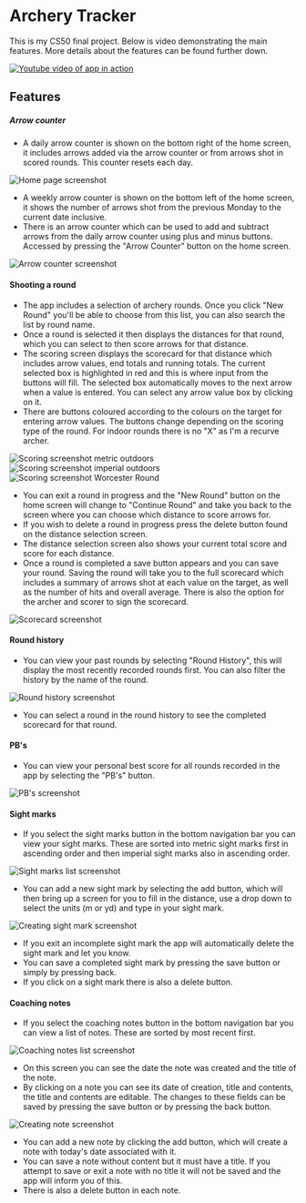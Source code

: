 # Archery Tracker
This is my CS50 final project. Below is video demonstrating the main features. More details about the features can be found further down.

[![Youtube video of app in action](https://img.youtube.com/vi/uMfNU6CgHgQ/0.jpg)](https://youtu.be/uMfNU6CgHgQ)

## Features
##### Arrow counter
  * A daily arrow counter is shown on the bottom right of the home screen, it includes arrows added via the arrow counter or from arrows shot in scored rounds. This counter resets each day.

  ![Home page screenshot](home_page.png)

  * A weekly arrow counter is shown on the bottom left of the home screen, it shows the number of arrows shot from the previous Monday to the current date inclusive.
  * There is an arrow counter which can be used to add and subtract arrows from the daily arrow counter using plus and minus buttons. Accessed by pressing the "Arrow Counter" button on the home screen.

  ![Arrow counter screenshot](arrow_counter.png)

#### Shooting a round
  * The app includes a selection of archery rounds. Once you click "New Round" you'll be able to choose from this list, you can also search the list by round name.
  * Once a round is selected it then displays the distances for that round, which you can select to then score arrows for that distance.
  * The scoring screen displays the scorecard for that distance which includes arrow values, end totals and running totals. The current selected box is highlighted in red and this is where input from the buttons will fill. The selected box automatically moves to the next arrow when a value is entered. You can select any arrow value box by clicking on it.
  * There are buttons coloured according to the colours on the target for entering arrow values. The buttons change depending on the scoring type of the round. For indoor rounds there is no "X" as I'm a recurve archer.
  
![Scoring screenshot metric outdoors](scoring_outdoor.png)
![Scoring screenshot imperial outdoors](scoring_imperial.png)
![Scoring screenshot Worcester Round](scoring_worcester.png)

  * You can exit a round in progress and the "New Round" button on the home screen will change to "Continue Round" and take you back to the screen where you can choose which distance to score arrows for.
  * If you wish to delete a round in progress press the delete button found on the distance selection screen.
  * The distance selection screen also shows your current total score and score for each distance.
  * Once a round is completed a save button appears and you can save your round. Saving the round will take you to the full scorecard which includes a summary of arrows shot at each value on the target, as well as the number of hits and overall average. There is also the option for the archer and scorer to sign the scorecard.

  ![Scorecard screenshot](scorecard.png)

#### Round history
  * You can view your past rounds by selecting "Round History", this will display the most recently recorded rounds first. You can also filter the history by the name of the round.

  ![Round history screenshot](round_history.png)
  * You can select a round in the round history to see the completed scorecard for that round.

#### PB's
  * You can view your personal best score for all rounds recorded in the app by selecting the "PB's" button.
  
  ![PB's screenshot](pbs.png)

#### Sight marks
  * If you select the sight marks button in the bottom navigation bar you can view your sight marks. These are sorted into metric sight marks first in ascending order and then imperial sight marks also in ascending order.
  
  ![Sight marks list screenshot](sightmarks_list.png)  
  * You can add a new sight mark by selecting the add button, which will then bring up a screen for you to fill in the distance, use a drop down to select the units (m or yd) and type in your sight mark.
  
  ![Creating sight mark screenshot](create_sightmark.png)
  
  * If you exit an incomplete sight mark the app will automatically delete the sight mark and let you know.
  * You can save a completed sight mark by pressing the save button or simply by pressing back.
  * If you click on a sight mark there is also a delete button.


#### Coaching notes
  * If you select the coaching notes button in the bottom navigation bar you can view a list of notes. These are sorted by most recent first.

  ![Coaching notes list screenshot](notes_list.png)
  * On this screen you can see the date the note was created and the title of the note.
  * By clicking on a note you can see its date of creation, title and contents, the title and contents are editable. The changes to these fields can be saved by pressing the save button or by pressing the back button.
  
  ![Creating note screenshot](create_note.png)  
  
  * You can add a new note by clicking the add button, which will create a note with today's date associated with it.
  * You can save a note without content but it must have a title. If you attempt to save or exit a note with no title it will not be saved and the app will inform you of this.
  * There is also a delete button in each note. 
